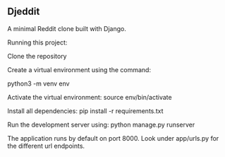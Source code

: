 ## Djeddit
A minimal Reddit clone built with Django.

Running this project:

Clone the repository

Create a virtual environment using the command:

python3 -m venv env

Activate the virtual environment:
source env/bin/activate

Install all dependencies:
pip install -r requirements.txt

Run the development server using:
python manage.py runserver

The application runs by default on port 8000. Look under app/urls.py for the different url endpoints.
